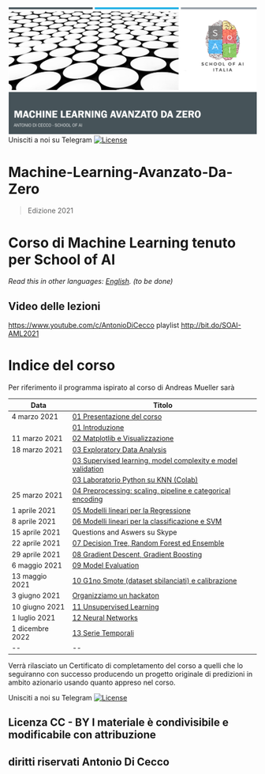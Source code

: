 ![Recordit GIF](https://github.com/AntonioDiCecco/Machine-Learning-Avanzato-Da-Zero-2021/blob/main/cover.png)
Unisciti a noi su Telegram [![License](https://gist.githubusercontent.com/m8rge/4c2b36369c9f936c02ee883ca8ec89f1/raw/c03fd44ee2b63d7a2a195ff44e9bb071e87b4a40/telegram-single-path-24px.svg)](https://t.me/SchoolofAiItalia)

# Machine-Learning-Avanzato-Da-Zero
> Edizione 2021
# Corso di Machine Learning tenuto per School of AI

*Read this in other languages: [English](README.EN.md).  (to be done)*

## Video delle lezioni
https://www.youtube.com/c/AntonioDiCecco
playlist http://bit.do/SOAI-AML2021

# Indice del corso

Per riferimento il programma ispirato al corso di Andreas Mueller sarà

| Data | Titolo |
| -- | -- |
| 4 marzo 2021 | [01 Presentazione del corso](https://htmlpreview.github.io/?https://github.com/AntonioDiCecco/Machine-Learning-Avanzato-Da-Zero-2021/blob/main/Lezioni00/00.html) |
| | [01 Introduzione](https://htmlpreview.github.io/?https://github.com/AntonioDiCecco/Machine-Learning-Avanzato-Da-Zero-2021/blob/main/Lezioni01/01.html) |
| 11 marzo 2021 | [02 Matplotlib e Visualizzazione](https://htmlpreview.github.io/?https://github.com/AntonioDiCecco/Machine-Learning-Avanzato-Da-Zero-2021/blob/main/Lezioni02/02.html) |
| 18 marzo 2021 | [03 Exploratory Data Analysis](https://github.com/AntonioDiCecco/Machine-Learning-Avanzato-Da-Zero-2021/blob/main/Lezioni03/EDAslides.pdf) |
|  | [03 Supervised learning, model complexity e model validation](https://htmlpreview.github.io/?https://github.com/AntonioDiCecco/Machine-Learning-Avanzato-Da-Zero-2021/blob/main/Lezioni03/03.html) |
|  | [03 Laboratorio Python su KNN (Colab)](https://colab.research.google.com/github/AntonioDiCecco/Machine-Learning-Avanzato-Da-Zero-2021/blob/main/Lezioni03/SOAI_2021-KNN.ipynb) |
| 25 marzo 2021 | [04 Preprocessing: scaling, pipeline e categorical encoding](https://htmlpreview.github.io/?https://github.com/AntonioDiCecco/Machine-Learning-Avanzato-Da-Zero-2021/blob/main/Lezioni04/04.html) |
| 1 aprile 2021 | [05 Modelli lineari per la Regressione](https://htmlpreview.github.io/?https://github.com/AntonioDiCecco/Machine-Learning-Avanzato-Da-Zero-2021/blob/main/Lezioni05/05.html)|
| 8 aprile 2021 | [06 Modelli lineari per la classificazione e SVM](https://github.com/AntonioDiCecco/Machine-Learning-Avanzato-Da-Zero-2021/blob/main/Lezioni06/Lezione06.pdf) |
| 15 aprile 2021 | Questions and Aswers su Skype |
| 22 aprile 2021 | [07 Decision Tree, Random Forest ed Ensemble](https://github.com/AntonioDiCecco/Machine-Learning-Avanzato-Da-Zero-2021/blob/main/Lezioni07/Lezione07.pdf) |
| 29 aprile 2021 | [08 Gradient Descent, Gradient Boosting](https://github.com/AntonioDiCecco/Machine-Learning-Avanzato-Da-Zero-2021/blob/main/Lezioni08/Lezione08.pdf) |
| 6 maggio 2021 | [09 Model Evaluation](https://github.com/AntonioDiCecco/Machine-Learning-Avanzato-Da-Zero-2021/blob/main/Lezioni09/Lezione09.pdf)|
| 13 maggio 2021 |[10 G1no Smote (dataset sbilanciati) e calibrazione](https://github.com/AntonioDiCecco/Machine-Learning-Avanzato-Da-Zero-2021/blob/main/Lezioni10/Lezione10.pdf)|
| 3 giugno 2021 |  [Organizziamo un hackaton](https://github.com/AntonioDiCecco/Machine-Learning-Avanzato-Da-Zero-2021/blob/main/Hackaton/Hackaton.pdf) |
| 10 giugno 2021 | [11 Unsupervised Learning](https://github.com/AntonioDiCecco/Machine-Learning-Avanzato-Da-Zero-2021/blob/main/Lezioni11/Lezione11.pdf) |
| 1 luglio 2021 | [12 Neural Networks](https://github.com/AntonioDiCecco/Machine-Learning-Avanzato-Da-Zero-2021/blob/main/Lezioni12/Lezione12.pdf) |
| 1 dicembre 2022 | [13 Serie Temporali](https://github.com/AntonioDiCecco/Machine-Learning-Avanzato-Da-Zero-2021/blob/main/Lezioni13/Lezion13.pdf) |
| -- | -- |




Verrà rilasciato un Certificato di completamento del corso a quelli che lo seguiranno con successo producendo un progetto originale di predizioni in ambito azionario usando quanto appreso nel corso.


Unisciti a noi su Telegram [![License](https://gist.githubusercontent.com/m8rge/4c2b36369c9f936c02ee883ca8ec89f1/raw/c03fd44ee2b63d7a2a195ff44e9bb071e87b4a40/telegram-single-path-24px.svg)](https://t.me/SchoolofAiItalia)

## Licenza CC - BY I materiale è condivisibile e modificabile con attribuzione 

## diritti riservati Antonio Di Cecco
